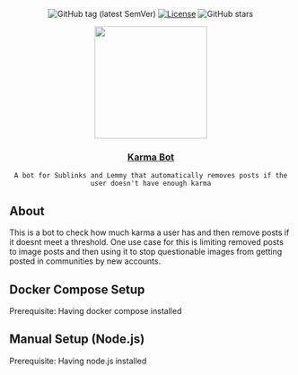 <div align="center">
  
![GitHub tag (latest SemVer)](https://img.shields.io/github/release/programming-dot-dev/rss-bot.svg?style=for-the-badge)
[![License](https://img.shields.io/github/license/programming-dot-dev/rss-bot.svg?style=for-the-badge)](LICENSE)
![GitHub stars](https://img.shields.io/github/stars/programming-dot-dev/rss-bot.svg?style=for-the-badge)

</div>
<div align="center">
  <img src="https://github.com/PangoraWeb/link-bot/assets/73616169/6bdf131b-d311-4b2e-b0c8-1bf2e3464f0a" width=200px height=200px></img>
  <h3 align="center"><a href="">Karma Bot</a></h3>
  <p align="center">

    A bot for Sublinks and Lemmy that automatically removes posts if the user doesn't have enough karma

  </p>
</div>

## About

This is a bot to check how much karma a user has and then remove posts if it doesnt meet a threshold. One use case for this is limiting removed posts to image posts and then using it to stop questionable images from getting posted in communities by new accounts.

## Docker Compose Setup

Prerequisite: Having docker compose installed

## Manual Setup (Node.js)

Prerequisite: Having node.js installed

